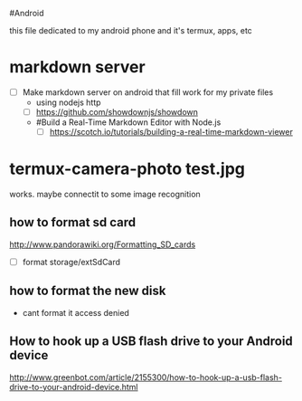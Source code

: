 #Android

this file dedicated to my android phone and it's termux, apps, etc

# markdown server
- [ ] Make markdown server on android that fill work for my private files
  - using nodejs http
  - [ ] https://github.com/showdownjs/showdown
  - #Build a Real-Time Markdown Editor with Node.js
    - [ ] https://scotch.io/tutorials/building-a-real-time-markdown-viewer
  
# termux-camera-photo test.jpg
works. maybe connectit to some image recognition

## how to format sd card
http://www.pandorawiki.org/Formatting_SD_cards

- [ ] format storage/extSdCard

## how to format the new disk
- cant format it access denied


## How to hook up a USB flash drive to your Android device
http://www.greenbot.com/article/2155300/how-to-hook-up-a-usb-flash-drive-to-your-android-device.html

